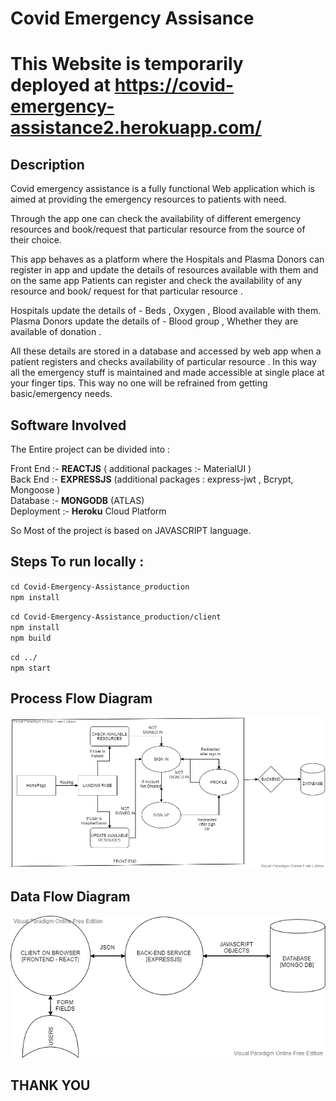 # Covid Emergency Assisance

# This Website is temporarily deployed at https://covid-emergency-assistance2.herokuapp.com/

## Description
Covid emergency assistance is a fully functional Web application which is aimed at providing the emergency resources to patients with need. 

Through the app one can check the availability of different emergency resources and book/request that particular resource from the source of their choice.

This app behaves as a platform where the Hospitals and Plasma Donors can register in app and update the details of resources available with them and on the same app Patients can register and check the availability of any resource and book/ request for that particular resource .

Hospitals update the details of - Beds , Oxygen , Blood available with them. 
Plasma Donors update the details of - Blood group , Whether they are available of donation .

All these details are stored in a database and accessed by web app when a patient registers and checks availability of particular resource . In this way all the emergency stuff is maintained and made accessible at single place at your finger tips. This way no one will be refrained from getting basic/emergency needs.

## Software Involved

The Entire project can be divided into : 

Front End :-  **REACTJS** ( additional packages :- MaterialUI )  
Back End :-  **EXPRESSJS** (additional packages : express-jwt , Bcrypt, Mongoose )  
Database :-  **MONGODB** (ATLAS)  
Deployment :- **Heroku** Cloud Platform  

So Most of the project is based on JAVASCRIPT language.

## Steps To run locally :

`cd Covid-Emergency-Assistance_production`  
`npm install`  

`cd Covid-Emergency-Assistance_production/client`  
`npm install`  
`npm build`  

`cd ../`  
`npm start`

## Process Flow Diagram

![Process Flow Diagram](ProcessFlowImage.png)  

## Data Flow Diagram

![Data Flow Diagram](DataFlowDiagram.png)


## THANK YOU



